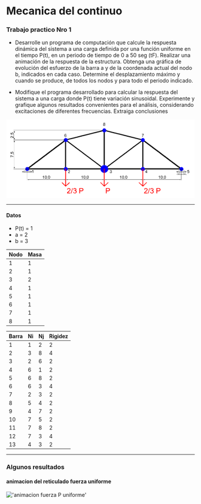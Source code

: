 # Mecanica del continuo
### Trabajo practico Nro 1

- Desarrolle un programa de computación que calcule la respuesta dinámica del sistema a
una carga definida por una función uniforme en el tiempo P(t), en un periodo de tiempo
de 0 a 50 seg (tF). Realizar una animación de la respuesta de la estructura. Obtenga una
gráfica de evolución del esfuerzo de la barra a y de la coordenada actual del nodo b,
indicados en cada caso. Determine el desplazamiento máximo y cuando se produce, de
todos los nodos y para todo el periodo indicado.

- Modifique el programa desarrollado para calcular la respuesta del sistema a una carga
donde P(t) tiene variación sinusoidal. Experimente y grafique algunos resultados
convenientes para el análisis, considerando excitaciones de diferentes frecuencias.
Extraiga conclusiones

!['reticulado caso 3'](./img/img1.png)

---

#### Datos

- P(t) = 1
- a = 2
- b = 3

| Nodo | Masa  |
|-----|-----|
| 1    | 1  |
| 2    | 1  |
| 3    | 2  |
| 4    | 1  |
| 5    | 1  |
| 6    | 1  |
| 7    | 1  |
| 8    | 1  |

| Barra | Ni | Nj | Rigidez |
|---|---|---|---|
| 1     | 1  | 2  | 2 |
| 2     | 3  | 8  | 4 |
| 3     | 2  | 6  | 2 |
| 4     | 6  | 1  | 2 |
| 5     | 6  | 8  | 2 |
| 6     | 6  | 3  | 4 |
| 7     | 2  | 3  | 2 |
| 8     | 5  | 4  | 2 |
| 9     | 4  | 7  | 2 |
| 10    | 7  | 5  | 2 |
| 11    | 7  | 8  | 2 |
| 12    | 7  | 3  | 4 |
| 13    | 4  | 3  | 2 |

---
### Algunos resultados

#### animacion del reticulado fuerza uniforme
!['animacion fuerza P uniforme'](./tmp/reticulado.gif)

